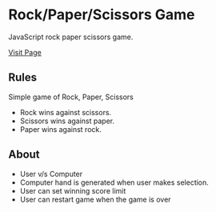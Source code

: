 # Rock/Paper/Scissors Game

JavaScript rock paper scissors game. 

[Visit Page](https://amrdesai.github.io/rock-paper-scissors/)


## Rules
Simple game of Rock, Paper, Scissors
- Rock wins against scissors.
- Scissors wins against paper.
- Paper wins against rock.

## About
- User v/s Computer
- Computer hand is generated when user makes selection.
- User can set winning score limit
- User can restart game when the game is over
